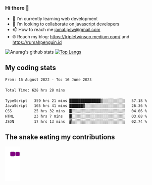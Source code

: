 ### Hi there 👋

<!--
**padepokanpenguin/padepokanpenguin** is a ✨ _special_ ✨ repository because its `README.md` (this file) appears on your GitHub profile.
-->

- 🌱 I’m currently learning  web development
- 👯 I’m looking to collaborate on javascript developers
- 📫 How to reach me jamal.psw@gmail.com
- 🌐 Reach my blog:
   https://tripletwinsco.medium.com/ and
   https://rumahpenguin.id

![Anurag's github stats](https://github-readme-stats.vercel.app/api?username=padepokanpenguin&count_private=true&disable_animations=false&show_icons=true&theme=default)
[![Top Langs](https://github-readme-stats.vercel.app/api/top-langs/?username=padepokanpenguin&theme=default&layout=compact)](https://github.com/padepokanpenguin)

## My coding stats

<!--START_SECTION:waka-->

```txt
From: 16 August 2022 - To: 16 June 2023

Total Time: 628 hrs 28 mins

TypeScript   359 hrs 21 mins ██████████████▒░░░░░░░░░░   57.18 %
JavaScript   165 hrs 41 mins ██████▓░░░░░░░░░░░░░░░░░░   26.36 %
CSS          25 hrs 32 mins  █░░░░░░░░░░░░░░░░░░░░░░░░   04.06 %
HTML         23 hrs 7 mins   █░░░░░░░░░░░░░░░░░░░░░░░░   03.68 %
JSON         17 hrs 13 mins  ▓░░░░░░░░░░░░░░░░░░░░░░░░   02.74 %
```

<!--END_SECTION:waka-->


## The snake eating my contributions
![snake gif](https://github.com/padepokanpenguin/padepokanpenguin/blob/output/github-contribution-grid-snake.gif)

